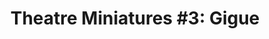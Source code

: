 ---
title: "Theatre Miniatures #3: Gigue"
tags: [orchestral, ensemble, cd]
sectionSortOrder: 8
shortDesc: "A short joyful gigue from the Coram Boy score, arranged for string orchestra"
forces: "strings"
length: "1 min 30 secs"
workNumber: "P0053"
compositionYear: "2005"
pdf: "Gigue from Coram Boy"
hire: yes
buy: ""
recording: ""
audioIndex: 53
privateAudioIndex: 107
projectColour: 347AB5
layout: workDetail
permalink: false
---